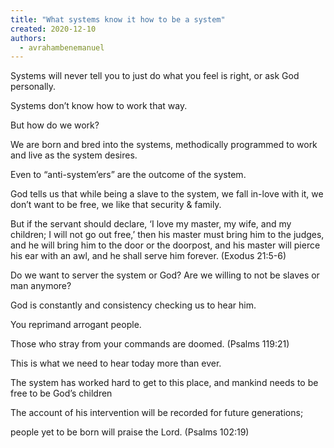 ```yaml
---
title: "What systems know it how to be a system"
created: 2020-12-10
authors: 
  - avrahambenemanuel
---
```


Systems will never tell you to just do what you feel is right, or ask God personally.

Systems don’t know how to work that way.

But how do we work?

We are born and bred into the systems, methodically programmed to work and live as the system desires.

Even to “anti-system’ers” are the outcome of the system.

God tells us that while being a slave to the system, we fall in-love with it, we don’t want to be free, we like that security & family.

But if the servant should declare, ‘I love my master, my wife, and my children; I will not go out free,’ then his master must bring him to the judges, and he will bring him to the door or the doorpost, and his master will pierce his ear with an awl, and he shall serve him forever. (Exodus 21:5-6)

Do we want to server the system or God? Are we willing to not be slaves or man anymore?

God is constantly and consistency checking us to hear him.

You reprimand arrogant people.

Those who stray from your commands are doomed. (Psalms 119:21)

This is what we need to hear today more than ever.

The system has worked hard to get to this place, and mankind needs to be free to be God’s children

The account of his intervention will be recorded for future generations;

people yet to be born will praise the Lord. (Psalms 102:19)

